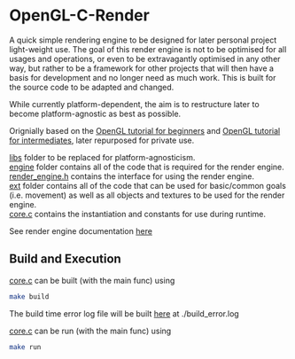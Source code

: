 # OpenGL-C-Render

A quick simple rendering engine to be designed for later personal project light-weight use. The goal of this render engine is not to be optimised for all usages and operations, or even to be extravagantly optimised in any other way, but rather to be a framework for other projects that will then have a basis for development and no longer need as much work. This is built for the source code to be adapted and changed.

While currently platform-dependent, the aim is to restructure later to become platform-agnostic as best as possible.

Orignially based on the [OpenGL tutorial for beginners](http://www.opengl-tutorial.org/beginners-tutorials) and [OpenGL tutorial for intermediates](http://www.opengl-tutorial.org/intermediate-tutorials/), later repurposed for private use.

[libs](./libs) folder to be replaced for platform-agnosticism. <br>
[engine](./source/engine/) folder contains all of the code that is required for the render engine. <br>
[render_engine.h](./source/engine/render_engine.h) contains the interface for using the render engine. <br>
[ext](./source/ext/) folder contains all of the code that can be used for basic/common goals (i.e. movement) as well as all objects and textures to be used for the render engine. <br>
[core.c](./source/core.c) contains the instantiation and constants for use during runtime. <br>

See render engine documentation [here](./source/engine/doc.md)

## Build and Execution

[core.c](./source/core.c) can be built (with the main func) using
```bash
make build
```
The build time error log file will be built [here](./build_error.log) at ./build_error.log


[core.c](./source/core.c) can be run (with the main func) using
``` bash
make run
```
